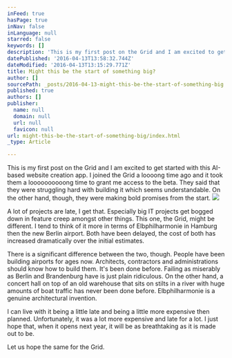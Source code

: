 ```yaml
---
inFeed: true
hasPage: true
inNav: false
inLanguage: null
starred: false
keywords: []
description: 'This is my first post on the Grid and I am excited to get started with this AI-based website creation app. I joined the Grid a loooong time ago and it took them a loooooooooong time to grant me access to the beta. They said that they were struggling hard with building it which seems understandable. On the other hand, though, they were making bold promises from the start.'
datePublished: '2016-04-13T13:58:32.744Z'
dateModified: '2016-04-13T13:15:29.771Z'
title: Might this be the start of something big?
author: []
sourcePath: _posts/2016-04-13-might-this-be-the-start-of-something-big.md
published: true
authors: []
publisher:
  name: null
  domain: null
  url: null
  favicon: null
url: might-this-be-the-start-of-something-big/index.html
_type: Article

---
```

This is my first post on the Grid and I am excited to get started with this AI-based website creation app. I joined the Grid a loooong time ago and it took them a loooooooooong time to grant me access to the beta. They said that they were struggling hard with building it which seems understandable. On the other hand, though, they were making bold promises from the start.
![](https://the-grid-user-content.s3-us-west-2.amazonaws.com/4f9dd54c-7757-4766-b44f-65185d638fc7.jpg)

A lot of projects are late, I get that. Especially big IT projects get bogged down in feature creep amongst other things. This one, the Grid, might be different. I tend to think of it more in terms of Elbphilharmonie in Hamburg then the new Berlin airport. Both have been delayed, the cost of both has increased dramatically over the initial estimates. 

There is a significant difference between the two, though. People have been building airports for ages now. Architects, contractors and administrations should know how to build them. It's been done before. Failing as miserably as Berlin and Brandenburg have is just plain ridiculous. On the other hand, a concert hall on top of an old warehouse that sits on stilts in a river with huge amounts of boat traffic has never been done before. Elbphilharmonie is a genuine architectural invention.

I can live with it being a little late and being a little more expensive then planned. Unfortunately, it was a lot more expensive and late for a lot. I just hope that, when it opens next year, it will be as breathtaking as it is made out to be. 

Let us hope the same for the Grid.